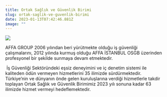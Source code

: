 ```yaml
---
title: Ortak Sağlık ve Güvenlik Birimi
slug: ortak-saglik-ve-guvenlik-birimi
date: 2023-01-13T07:42:46.881Z
image: ""
---
```



![](/assets/images/uploads/t-map.jpg)

AFFA GROUP 2006 yılından beri yürütmekte olduğu iş güvenliği çalışmalarını, 2012 yılında kurmuş olduğu AFFA İSTANBUL OSGB üzerinden profesyonel bir şekilde sunmaya devam etmektedir.

 ﻿ İş Güvenliği Sektöründeki eşsiz deneyimini ve iç denetim sistemi ile kaliteden ödün vermeyen hizmetlerini 35 ilimizde sürdürmektedir. Türkiye’nin ve dünyanın önde gelen kuruluşlarına verdiği hizmetlerle takdir toplayan Ortak Sağlık ve Güvenlik Birimimiz 2023 yılı sonuna kadar 63 ilimizde hizmet vermeyi hedeflemektedir.